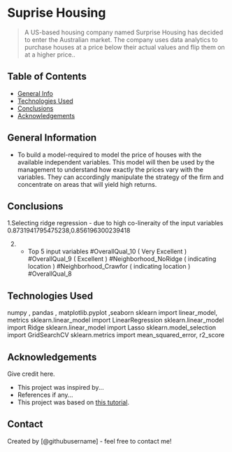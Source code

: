 # Suprise Housing 
> A US-based housing company named Surprise Housing has decided to enter the Australian market. The company uses data analytics to purchase houses at a price below their actual values and flip them on at a higher price..


## Table of Contents
* [General Info](#general-information)
* [Technologies Used](#technologies-used)
* [Conclusions](#conclusions)
* [Acknowledgements](#acknowledgements)

<!-- You can include any other section that is pertinent to your problem -->

## General Information
- To build a model-required to model the price of houses with the available independent variables. This model will then be used by the management to understand how exactly the prices vary with the variables. They can accordingly manipulate the strategy of the firm and concentrate on areas that will yield high returns.

<!-- You don't have to answer all the questions - just the ones relevant to your project. -->

## Conclusions
1.Selecting ridge regression - due to high co-lineraity of the input variables
 0.8731941795475238,0.856196300239418

2. - Top 5 input variables 
#OverallQual_10 ( Very Excellent )
#OverallQual_9  ( Excellent )
#Neighborhood_NoRidge  ( indicating location )
#Neighborhood_Crawfor ( indicating location )
#OverallQual_8 


## Technologies Used
numpy , pandas , matplotlib.pyplot ,seaborn 
sklearn import linear_model, metrics
sklearn.linear_model import LinearRegression
sklearn.linear_model import Ridge
sklearn.linear_model import Lasso
sklearn.model_selection import GridSearchCV
sklearn.metrics import mean_squared_error, r2_score

<!-- As the libraries versions keep on changing, it is recommended to mention the version of library used in this project -->

## Acknowledgements
Give credit here.
- This project was inspired by...
- References if any...
- This project was based on [this tutorial](https://www.example.com).


## Contact
Created by [@githubusername] - feel free to contact me!


<!-- Optional -->
<!-- ## License -->
<!-- This project is open source and available under the [... License](). -->

<!-- You don't have to include all sections - just the one's relevant to your project -->